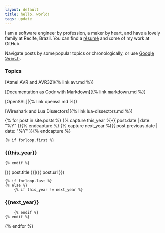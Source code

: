```yaml
---
layout: default
title: hello, world!
tags: update
---
```


I am a software engineer by profession, a maker by heart, and have a lovely family at Recife, Brazil. You can find a [résumé](https://github.com/tewarid/resume) and some of my work at GitHub.

Navigate posts by some popular topics or chronologically, or use [Google Search](https://cse.google.com/cse/publicurl?cx=007972243254995935457:as_8bpaffdc).

### Topics

[Atmel AVR and AVR32]({% link avr.md %})

[Documentation as Code with Markdown]({% link markdown.md %})

[OpenSSL]({% link openssl.md %})

[Wireshark and Lua Dissectors]({% link lua-dissectors.md %})

{% for post in site.posts  %}
    {% capture this_year %}{{ post.date | date: "%Y" }}{% endcapture %}
    {% capture next_year %}{{ post.previous.date | date: "%Y" }}{% endcapture %}

    {% if forloop.first %}
### {{this_year}}
    {% endif %}

[{{ post.title }}]({{ post.url }})

    {% if forloop.last %}
    {% else %}
        {% if this_year != next_year %}
### {{next_year}}
        {% endif %}
    {% endif %}
{% endfor %}
